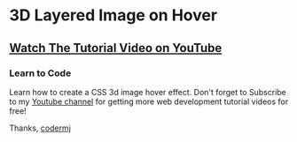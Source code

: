 # 3D Layered Image on Hover
## [Watch The Tutorial Video on YouTube](https://youtu.be/98Yf1rhYfbU)
### Learn to Code

Learn how to create a CSS 3d image hover effect. Don't forget to Subscribe to my [Youtube channel](https://www.youtube.com/c/codermj) for getting more web development tutorial videos for free!

Thanks,
[codermj](https://twitter.com/mjshofy)
